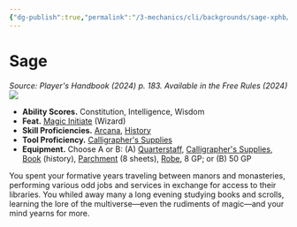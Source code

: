 ```yaml
---
{"dg-publish":true,"permalink":"/3-mechanics/cli/backgrounds/sage-xphb/","tags":["ttrpg-cli/background","ttrpg-cli/compendium/src/5e/xphb"],"noteIcon":""}
---
```


# Sage
*Source: Player's Handbook (2024) p. 183. Available in the Free Rules (2024)*  
![](3-Mechanics/CLI/backgrounds/img/sage.webp#right)

- **Ability Scores.** Constitution, Intelligence, Wisdom  
- **Feat.** [Magic Initiate](3-Mechanics/CLI/feats/magic-initiate-xphb.md) (Wizard)  
- **Skill Proficiencies.** [Arcana](3-Mechanics/CLI/rules/skills.md#Arcana), [History](3-Mechanics/CLI/rules/skills.md#History)  
- **Tool Proficiency.** [Calligrapher's Supplies](3-Mechanics/CLI/items/calligraphers-supplies-xphb.md)  
- **Equipment.** Choose A or B: (A) [Quarterstaff](3-Mechanics/CLI/items/quarterstaff-xphb.md), [Calligrapher's Supplies](3-Mechanics/CLI/items/calligraphers-supplies-xphb.md), [Book](3-Mechanics/CLI/items/book-xphb.md) (history), [Parchment](3-Mechanics/CLI/items/parchment-xphb.md) (8 sheets), [Robe](3-Mechanics/CLI/items/robe-xphb.md), 8 GP; or (B) 50 GP  

You spent your formative years traveling between manors and monasteries, performing various odd jobs and services in exchange for access to their libraries. You whiled away many a long evening studying books and scrolls, learning the lore of the multiverse—even the rudiments of magic—and your mind yearns for more.